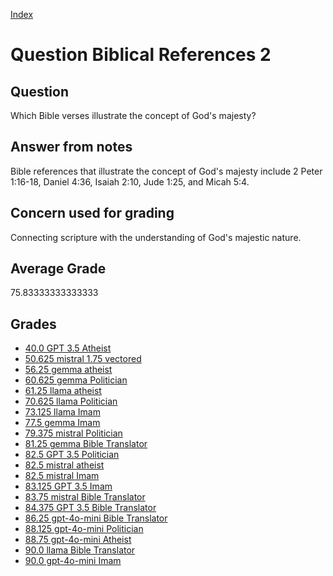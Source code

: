
[Index](../../index.md)
# Question Biblical References 2
## Question
Which Bible verses illustrate the concept of God's majesty?

## Answer from notes
Bible references that illustrate the concept of God's majesty include 2 Peter 1:16-18, Daniel 4:36, Isaiah 2:10, Jude 1:25, and Micah 5:4.

## Concern used for grading
Connecting scripture with the understanding of God's majestic nature.

## Average Grade
75.83333333333333

## Grades
 * [40.0 GPT 3.5 Atheist](../answers/GPT_3.5_Atheist/Biblical_References_2.md)
 * [50.625 mistral 1.75 vectored](../answers/mistral_1.75_vectored/Biblical_References_2.md)
 * [56.25 gemma atheist](../answers/gemma_atheist/Biblical_References_2.md)
 * [60.625 gemma Politician](../answers/gemma_Politician/Biblical_References_2.md)
 * [61.25 llama atheist](../answers/llama_atheist/Biblical_References_2.md)
 * [70.625 llama Politician](../answers/llama_Politician/Biblical_References_2.md)
 * [73.125 llama Imam](../answers/llama_Imam/Biblical_References_2.md)
 * [77.5 gemma Imam](../answers/gemma_Imam/Biblical_References_2.md)
 * [79.375 mistral Politician](../answers/mistral_Politician/Biblical_References_2.md)
 * [81.25 gemma Bible Translator](../answers/gemma_Bible_Translator/Biblical_References_2.md)
 * [82.5 GPT 3.5 Politician](../answers/GPT_3.5_Politician/Biblical_References_2.md)
 * [82.5 mistral atheist](../answers/mistral_atheist/Biblical_References_2.md)
 * [82.5 mistral Imam](../answers/mistral_Imam/Biblical_References_2.md)
 * [83.125 GPT 3.5 Imam](../answers/GPT_3.5_Imam/Biblical_References_2.md)
 * [83.75 mistral Bible Translator](../answers/mistral_Bible_Translator/Biblical_References_2.md)
 * [84.375 GPT 3.5 Bible Translator](../answers/GPT_3.5_Bible_Translator/Biblical_References_2.md)
 * [86.25 gpt-4o-mini Bible Translator](../answers/gpt-4o-mini_Bible_Translator/Biblical_References_2.md)
 * [88.125 gpt-4o-mini Politician](../answers/gpt-4o-mini_Politician/Biblical_References_2.md)
 * [88.75 gpt-4o-mini Atheist](../answers/gpt-4o-mini_Atheist/Biblical_References_2.md)
 * [90.0 llama Bible Translator](../answers/llama_Bible_Translator/Biblical_References_2.md)
 * [90.0 gpt-4o-mini Imam](../answers/gpt-4o-mini_Imam/Biblical_References_2.md)
